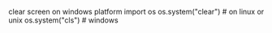 clear screen on windows platform
	import os
	os.system("clear") # on linux or unix
	os.system("cls") # windows
	
